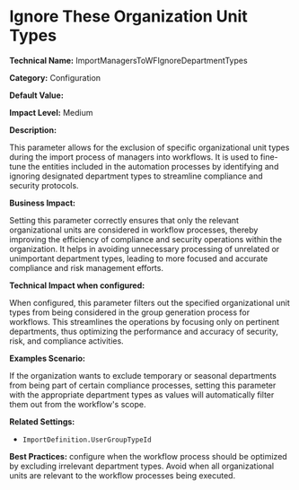 # Ignore These Organization Unit Types

**Technical Name:** ImportManagersToWFIgnoreDepartmentTypes

**Category:** Configuration

**Default Value:**

**Impact Level:** Medium

**Description:**

This parameter allows for the exclusion of specific organizational unit types during the import process of managers into workflows. It is used to fine-tune the entities included in the automation processes by identifying and ignoring designated department types to streamline compliance and security protocols.

**Business Impact:**

Setting this parameter correctly ensures that only the relevant organizational units are considered in workflow processes, thereby improving the efficiency of compliance and security operations within the organization. It helps in avoiding unnecessary processing of unrelated or unimportant department types, leading to more focused and accurate compliance and risk management efforts.

**Technical Impact when configured:**

When configured, this parameter filters out the specified organizational unit types from being considered in the group generation process for workflows. This streamlines the operations by focusing only on pertinent departments, thus optimizing the performance and accuracy of security, risk, and compliance activities.

**Examples Scenario:**

If the organization wants to exclude temporary or seasonal departments from being part of certain compliance processes, setting this parameter with the appropriate department types as values will automatically filter them out from the workflow's scope.

**Related Settings:**

- `ImportDefinition.UserGroupTypeId`

**Best Practices:** configure when the workflow process should be optimized by excluding irrelevant department types. Avoid when all organizational units are relevant to the workflow processes being executed.
